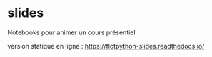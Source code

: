 # slides

Notebooks pour animer un cours présentiel

version statique en ligne : <https://flotpython-slides.readthedocs.io/>
